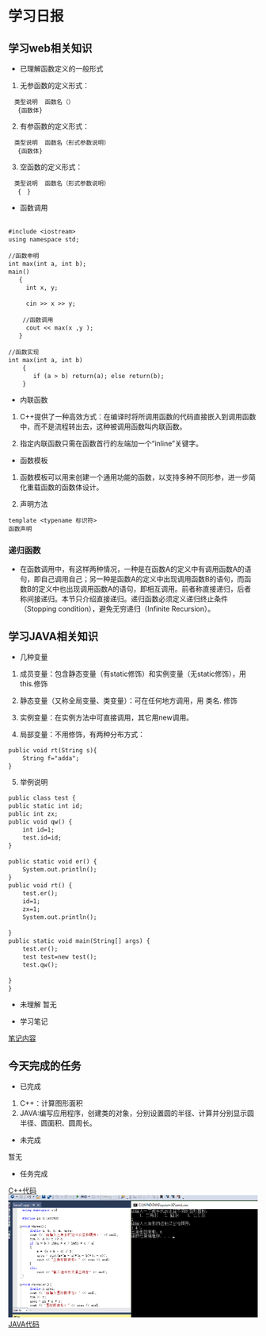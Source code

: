 # 学习日报


## 学习web相关知识

* 已理解函数定义的一般形式

1. 无参函数的定义形式：
```
　类型说明  函数名（）  
 　{函数体}
 ```

2. 有参函数的定义形式：
```
　类型说明  函数名（形式参数说明）  
 　{函数体}
```

3. 空函数的定义形式：
```
　类型说明  函数名（形式参数说明）  
 　{　}
```

*  函数调用

```

#include <iostream>
using namespace std;

//函数申明
int max(int a, int b); 
main()
   {
     int x, y;

     cin >> x >> y;

    //函数调用
     cout << max(x ,y );
   }

//函数实现
int max(int a, int b)
    {
       if (a > b) return(a); else return(b);
    } 

```

* 内联函数

1. C++提供了一种高效方式：在编译时将所调用函数的代码直接嵌入到调用函数中，而不是流程转出去，这种被调用函数叫内联函数。

2. 指定内联函数只需在函数首行的左端加一个“inline”关键字。

*  函数模板
1. 函数模板可以用来创建一个通用功能的函数，以支持多种不同形参，进一步简化重载函数的函数体设计。

2. 声明方法
```
template <typename 标识符>
函数声明
```

### 递归函数

* 在函数调用中，有这样两种情况，一种是在函数A的定义中有调用函数A的语句，即自己调用自己；另一种是函数A的定义中出现调用函数B的语句，而函数B的定义中也出现调用函数A的语句，即相互调用。前者称直接递归，后者称间接递归。本节只介绍直接递归。递归函数必须定义递归终止条件（Stopping condition），避免无穷递归（Infinite Recursion）。



## 学习JAVA相关知识

* 几种变量

1. 成员变量：包含静态变量（有static修饰）和实例变量（无static修饰），用this.修饰

2. 静态变量（又称全局变量、类变量）：可在任何地方调用，用 类名. 修饰

3. 实例变量：在实例方法中可直接调用，其它用new调用。

4. 局部变量：不用修饰，有两种分布方式：
```
public void rt(String s){
    String f="adda";
}
```

5. 举例说明
```
public class test {
public static int id;
public int zx;
public void qw() {
	int id=1;
	test.id=id;
}

public static void er() {
	System.out.println();
}
public void rt() {
	test.er();
	id=1;
	zx=1;
	System.out.println();
	
}
public static void main(String[] args) {
	test.er();
	test test=new test();
	test.qw();
	
}
}
```


* 未理解
暂无

* 学习笔记

[笔记内容](https://github.com/WangZhaorui-pang/0729learngit/blob/master/biji.md)



## 今天完成的任务

* 已完成
1. C++：计算图形面积
2. JAVA:编写应用程序，创建类的对象，分别设置圆的半径、计算并分别显示圆半径、圆面积、圆周长。

* 未完成

暂无

* 任务完成

[C++代码](https://github.com/WangZhaorui-pang/0729learngit/blob/master/lianxi1.cpp)
![C++截图](https://github.com/WangZhaorui-pang/0729learngit/blob/master/C%2B%2B%E6%88%AA%E5%9B%BE.png)
[JAVA代码](https://github.com/WangZhaorui-pang/0729learngit/blob/master/Circle.java)

